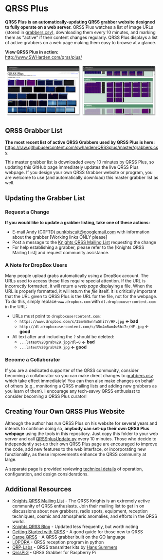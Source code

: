 
# QRSS Plus

**QRSS Plus is an automatically-updating QRSS grabber website designed to fully operate on a web server.** QRSS Plus watches a list of image URLs (stored in [grabbers.csv](grabbers.csv)), downloading them every 10 minutes, and marking them as "active" if their content changes regularly. QRSS Plus displays a list of active grabbers on a web page making them easy to browse at a glance. 

**View QRSS Plus in action:**\
http://www.SWHarden.com/qrss/plus/

![](/misc/QRSSplus.png)


## QRSS Grabber List

**The most recent list of active QRSS Grabbers used by QRSS Plus is here:**
https://raw.githubusercontent.com/swharden/QRSSplus/master/grabbers.csv

This master grabber list is downloaded every 10 minutes by QRSS Plus, so updating this GitHub page immediately updates the live QRSS Plus webpage. If you design your own QRSS Grabber website or program, you are welcome to use (and automatically download) this master grabber list as well.

## Updating the Grabber List

### Request a Change
**If you would like to update a grabber listing, take one of these actions:**

* E-mail Andy (G0FTD) punkbiscuit@googlemail.com with information about the grabber [Working links ONLY please]
* Post a message to the [Knights QRSS Mailing List](https://groups.io/g/qrssknights) requesting the change
* For help establishing a grabber, please refer to the [Knights QRSS Mailing List] and request community assistance.

### A Note for DropBox Users
Many people upload grabs automatically using a DropBox account. The URLs used to access these files require special attention. If the URL is incorrectly formatted, it will return a _web page_ displaying a file. When the URL is properly formatted, it will return the _file_ itself. It is critically important that the URL given to QRSS Plus is the URL for the file, not for the webpage. To do this, simply replace `www.dropbox.com` with `dl.dropboxusercontent.com` in the URL:

* URLs must point to `dropboxusercontent.com`:
  * `https://www.dropbox.com/s/35m4m8wn4w5hi7r/HF.jpg` **<- bad**
  * `http://dl.dropboxusercontent.com/s/35m4m8wn4w5hi7r/HF.jpg` **<- good**
* All text after and including the `?` should be deleted:
  * `...latest%20grab%29.jpg?dl=0` **<- bad**
  * `...latest%20grab%29.jpg` **<- good**

### Become a Collaborator
If you are a dedicated supporter of the QRSS community, consider becoming a collaborator so you can make direct changes to [grabbers.csv](grabbers.csv) which take effect immediately! You can then also make changes on behalf of others (e.g., monitoring a QRSS mailing lists and adding new grabbers as you learn of them). I encourage any tech-savvy QRSS enthusiast to consider becoming a QRSS Plus curator!

## Creating Your Own QRSS Plus Website

Although the author has run QRSS Plus on his website for several years and intends to continue doing so, **anybody can set-up their own QRSS Plus webpage** using the tools in this repository. Just copy this folder to your web server and call [QRSSplusUpdate.py](QRSSplusUpdate.py) every 10 minutes. Those who decide to independently set-up their own QRSS Plus page are encouraged to improve the code, add new features to the web interface, or incorporating new functionality, as these improvements enhance the QRSS community at large.

A separate page is provided reviewing [technical details](/misc/technical.md) of operation,  configuration, and design considerations.

## Additional Resources
* [Knights QRSS Mailing List](https://groups.io/g/qrssknights) - The QRSS Knights is an extremely active community of QRSS enthusiasts. Join their mailing list to get in on discussions about new grabbers, radio spots, equipment, reception techniques, cosmic and atmospheric anomalies, and efforts in the QRSS world.
* [Knights QRSS Blog](http://knightsqrss.blogspot.com/) - Updated less frequently, but worth noting
* [Getting Started with QRSS](http://knightsqrss.blogspot.com/2010/01/getting-started-with-qrss.html) - A good guide for those new to QRSS
* [Carpe QRSS](https://github.com/strickyak/carpe-qrss) - A QRSS grabber built on the GO language
* [LOPORA](http://www.qsl.net/pa2ohh/11lop.htm) - QRSS reception program in python
* [QRP-Labs](https://www.qrp-labs.com/) - QRSS transmitter kits by [Hans Summers](http://www.hanssummers.com)
* [QrssPiG](https://gitlab.com/hb9fxx/qrsspig) - QRSS Grabber for Raspberry Pi
